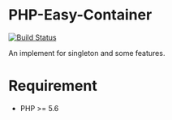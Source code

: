 # PHP-Easy-Container  
[![Build Status](https://travis-ci.org/johnroyer/php-easy-container.svg?branch=master)](https://travis-ci.org/johnroyer/php-easy-container)

An implement for singleton and some features.


# Requirement

- PHP >= 5.6
